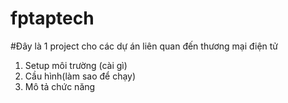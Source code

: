 # fptaptech
#Đây là 1 project cho các dự án liên quan đến thương mại điện tử 
1. Setup môi trường (cài gì)
2. Cầu hình(làm sao để chạy)
3. Mô tả chức năng
